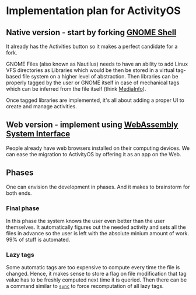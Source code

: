 # Implementation plan for ActivityOS

## Native version - start by forking [GNOME Shell](https://en.wikipedia.org/wiki/GNOME_Shell)

It already has the Activities button so it makes a perfect candidate for a fork.

GNOME Files (also known as Nautilus) needs to have an ability to add Linux VFS directories as Libraries which would be then be stored in a virtual tag-based file system on a higher level of abstraction. Then libraries can be properly tagged by the user or GNOME itself in case of mechanical tags which can be inferred from the file itself (think [MediaInfo](https://en.wikipedia.org/wiki/MediaInfo)).

Once tagged libraries are implemented, it's all about adding a proper UI to create and manage activities.

## Web version - implement using [WebAssembly System Interface](https://wasi.dev/)

People already have web browsers installed on their computing devices. We can ease the migration to ActivityOS by offering it as an app on the Web.

## Phases

One can envision the development in phases. And it makes to brainstorm for both ends.

### Final phase

In this phase the system knows the user even better than the user themselves. It automatically figures out the needed activity and sets all the files in advance so the user is left with the absolute minium amount of work. 99% of stuff is automated.

### Lazy tags

Some automatic tags are too expensive to compute every time the file is changed. Hence, it makes sense to store a flag on file modification that tag value has to be freshly computed next time it is queried. Then there can be a command similar to [`sync`](https://linux.die.net/man/8/sync) to force recomputation of all lazy tags.
